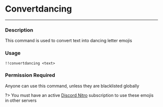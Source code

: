 # Convertdancing
---
### Description
This command is used to convert text into dancing letter emojis
### Usage
```
!!convertdancing <text>
```
### Permission Required
Anyone can use this command, unless they are blacklisted globally

?> You must have an active [Discord Nitro](https://discordapp.com/nitro) subscription to use these emojis in other servers